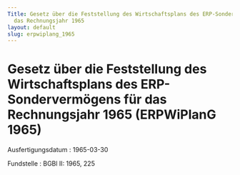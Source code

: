 ```yaml
---
Title: Gesetz über die Feststellung des Wirtschaftsplans des ERP-Sondervermögens für
  das Rechnungsjahr 1965
layout: default
slug: erpwiplang_1965
---
```


# Gesetz über die Feststellung des Wirtschaftsplans des ERP-Sondervermögens für das Rechnungsjahr 1965 (ERPWiPlanG 1965)

Ausfertigungsdatum
:   1965-03-30

Fundstelle
:   BGBl II: 1965, 225

